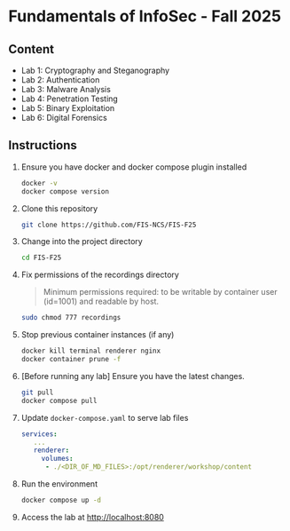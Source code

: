 # Fundamentals of InfoSec - Fall 2025

## Content

- Lab 1: Cryptography and Steganography
- Lab 2: Authentication
- Lab 3: Malware Analysis
- Lab 4: Penetration Testing
- Lab 5: Binary Exploitation
- Lab 6: Digital Forensics

## Instructions

1. Ensure you have docker and docker compose plugin installed

   ```bash
   docker -v
   docker compose version
   ```

2. Clone this repository

   ```bash
   git clone https://github.com/FIS-NCS/FIS-F25
   ```

3. Change into the project directory

   ```bash
   cd FIS-F25
   ```

4. Fix permissions of the recordings directory
   > Minimum permissions required: to be writable by container user (id=1001) and readable by host.

   ```bash
   sudo chmod 777 recordings
   ```

5. Stop previous container instances (if any)

   ```bash
   docker kill terminal renderer nginx
   docker container prune -f
   ```

6. [Before running any lab] Ensure you have the latest changes.

   ```bash
   git pull
   docker compose pull
   ```

7. Update `docker-compose.yaml` to serve lab files 

   ```yaml
   services:
      ...
      renderer:
        volumes:
         - ./<DIR_OF_MD_FILES>:/opt/renderer/workshop/content
   ```

8. Run the environment

   ```bash
   docker compose up -d
   ```

9. Access the lab at <http://localhost:8080>
